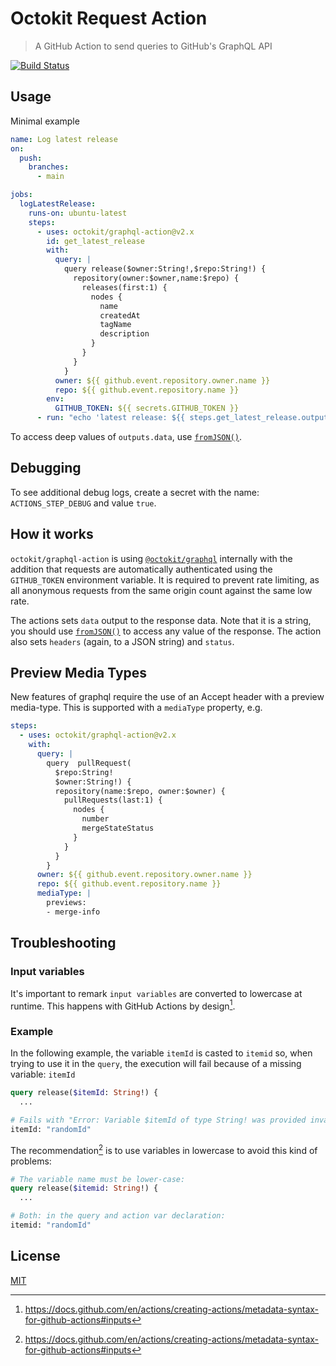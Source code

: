 # Octokit Request Action

> A GitHub Action to send queries to GitHub's GraphQL API

[![Build Status](https://github.com/octokit/graphql-action/workflows/Test/badge.svg)](https://github.com/octokit/graphql-action/actions)

## Usage

Minimal example

```yml
name: Log latest release
on:
  push:
    branches:
      - main

jobs:
  logLatestRelease:
    runs-on: ubuntu-latest
    steps:
      - uses: octokit/graphql-action@v2.x
        id: get_latest_release
        with:
          query: |
            query release($owner:String!,$repo:String!) {
              repository(owner:$owner,name:$repo) {
                releases(first:1) {
                  nodes {
                    name
                    createdAt
                    tagName
                    description
                  }
                }
              }
            }
          owner: ${{ github.event.repository.owner.name }}
          repo: ${{ github.event.repository.name }}
        env:
          GITHUB_TOKEN: ${{ secrets.GITHUB_TOKEN }}
      - run: "echo 'latest release: ${{ steps.get_latest_release.outputs.data }}'"
```

To access deep values of `outputs.data`, use [`fromJSON()`](https://docs.github.com/en/actions/learn-github-actions/expressions#fromjson).

## Debugging

To see additional debug logs, create a secret with the name: `ACTIONS_STEP_DEBUG` and value `true`.

## How it works

`octokit/graphql-action` is using [`@octokit/graphql`](https://github.com/octokit/graphql.js/) internally with the addition
that requests are automatically authenticated using the `GITHUB_TOKEN` environment variable. It is required to prevent rate limiting, as all anonymous requests from the same origin count against the same low rate.

The actions sets `data` output to the response data. Note that it is a string, you should use [`fromJSON()`](https://docs.github.com/en/actions/learn-github-actions/expressions#fromjson) to access any value of the response. The action also sets `headers` (again, to a JSON string) and `status`.

## Preview Media Types

New features of graphql require the use of an Accept header with a preview media-type.
This is supported with a `mediaType` property, e.g.

```yml
steps:
  - uses: octokit/graphql-action@v2.x
    with:
      query: |
        query  pullRequest(
          $repo:String!
          $owner:String!) {
          repository(name:$repo, owner:$owner) { 
            pullRequests(last:1) {
              nodes {
                number
                mergeStateStatus
              }
            }
          }
        }
      owner: ${{ github.event.repository.owner.name }}
      repo: ${{ github.event.repository.name }}
      mediaType: |
        previews:
        - merge-info
```

## Troubleshooting

### Input variables

It's important to remark `input variables` are converted to lowercase at runtime. This happens with GitHub Actions by design[^1].

### Example

In the following example, the variable `itemId` is casted to `itemid` so, when trying to use it in the `query`, the execution will fail because of a missing variable: `itemId`

```graphql
query release($itemId: String!) {
  ...

# Fails with "Error: Variable $itemId of type String! was provided invalid value"
itemId: "randomId"
```

The recommendation[^1] is to use variables in lowercase to avoid this kind of problems:

```graphql
# The variable name must be lower-case:
query release($itemid: String!) {
  ...

# Both: in the query and action var declaration:
itemid: "randomId"
```

[^1]: https://docs.github.com/en/actions/creating-actions/metadata-syntax-for-github-actions#inputs

## License

[MIT](LICENSE)
